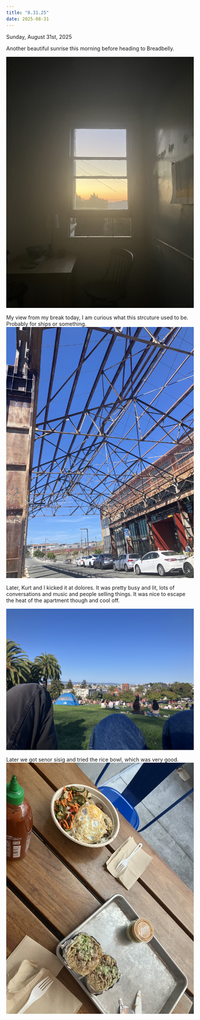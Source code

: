 ```yaml
---
title: "8.31.25"
date: 2025-08-31
---
```

Sunday, August 31st, 2025

Another beautiful sunrise this morning before heading to Breadbelly.

![Image 1](./IMG_6128.jpeg)

My view from my break today, I am curious what this strcuture used to be. Probably for ships or something.
![Image 2](./IMG_6132.jpeg)

Later, Kurt and I kicked it at dolores. It was pretty busy and lit, lots of conversations and music and people selling things. It was nice to escape the heat of the apartment though and cool off.

![Image 3](./IMG_6134.jpeg)

Later we got senor sisig and tried the rice bowl, which was very good.
![Image 4](./IMG_6135.jpeg)